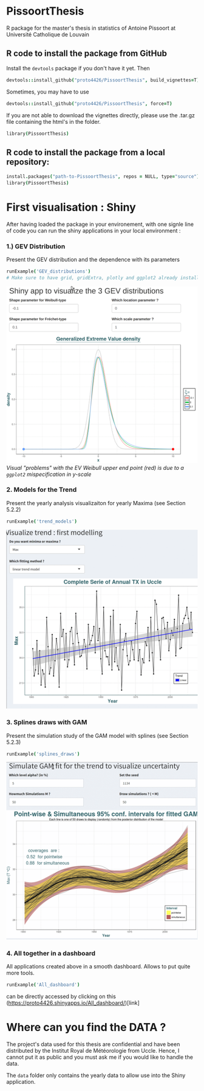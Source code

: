 # PissoortThesis
R package for the master's thesis in statistics of Antoine Pissoort at Université Catholique de Louvain

## R code to install the package from GitHub
Install the `devtools` package if you don't have it yet. Then 

```coffee
devtools::install_github("proto4426/PissoortThesis", build_vignettes=T)
```

Sometimes, you may have to use 

```coffee
devtools::install_github("proto4426/PissoortThesis", force=T)
```

If you are not able to download the vignettes directly, please use the .tar.gz file containing the html's in the folder.

```coffee
library(PissoortThesis)
```

## R code to install the package from a local repository:

```coffee
install.packages("path-to-PissoortThesis", repos = NULL, type="source")
library(PissoortThesis)
```


# First visualisation : Shiny

After having loaded the package in your environement, with one signle line of code you can run the shiny applications in your local environment : 

### 1.) GEV Distribution 
Present the GEV distribution and the dependence with its parameters
```coffee
runExample('GEV_distributions') 
# Make sure to have grid, gridExtra, plotly and ggplot2 already installed
```
![gap_test](https://github.com/proto4426/LaTeX_new/blob/master/gif/gev_distrib.gif)
*Visual "problems" with the EV Weibull upper end point (red) is due to a `ggplot2` mispecification in y-scale*


### 2. Models for the Trend
Present the yearly analysis visualizaiton for yearly Maxima (see Section 5.2.2)
```coffee
runExample('trend_models')  
```
![gap_test](https://github.com/proto4426/LaTeX_new/blob/master/gif/trend_models.gif)

### 3. Splines draws with GAM 
Present the simulation study of the GAM model with splines (see Section 5.2.3)
```coffee
runExample('splines_draws') 
```
![gap_test](https://github.com/proto4426/LaTeX_new/blob/master/gif/splines.gif)


### 4. All together in a dashboard 
All applications created above in a smooth dashboard. Allows to put quite more tools. 
```coffee
runExample('All_dashboard') 
```
can be directly accessed by clicking on this (https://proto4426.shinyapps.io/All_dashboard/)[link]



# Where can you find the DATA ? 

The project's data used for this thesis are confidential and have been distributed by the Institut Royal de Météorologie from Uccle. Hence, I cannot put it as public and you must ask me if you would like to handle the data. 

The `data` folder only contains the yearly data to allow use into the Shiny application. 
